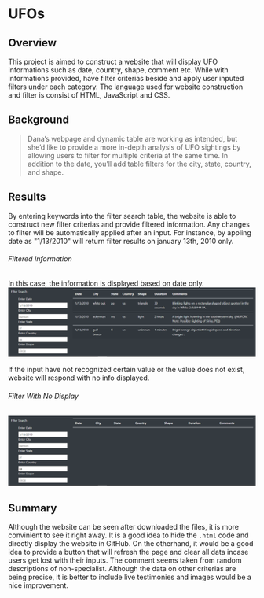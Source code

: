 # UFOs
## Overview
This project is aimed to construct a website that will display UFO informations such as date, country, shape, comment etc. While with informations provided, have filter criterias beside and apply user inputed filters under each category. The language used for website construction and filter is consist of HTML, JavaScript and CSS.

## Background
>Dana’s webpage and dynamic table are working as intended, but she’d like to provide a more in-depth analysis of UFO sightings by allowing users to filter for multiple criteria at the same time. In addition to the date, you’ll add table filters for the city, state, country, and shape.

## Results
By entering keywords into the filter search table, the website is able to construct new filter criterias and provide filtered information. Any changes to filter will be automatically applied after an input. For instance, by appling date as "1/13/2010" will return filter results on january 13th, 2010 only.
###### Filtered Information
In this case, the information is displayed based on date only.
![filter](https://github.com/WilliamBHW/UFOs/blob/main/static/images/filter_apply.png)
<br>

If the input have not recognized certain value or the value does not exist, website will respond with no  info displayed.
###### Filter With No Display
![filter_none](https://github.com/WilliamBHW/UFOs/blob/main/static/images/result_empty.png)

## Summary
Although the website can be seen after downloaded the files, it is more convinient to see it right away. It is a good idea to hide the ```.html``` code and directly display the website in GitHub. On the otherhand, it would be a good idea to provide a button that will refresh the page and clear all data incase users get lost with their inputs. The comment seems taken from random descriptions of non-specialist. Although the data on other criterias are being precise, it is better to include live testimonies and images would be a nice improvement.
